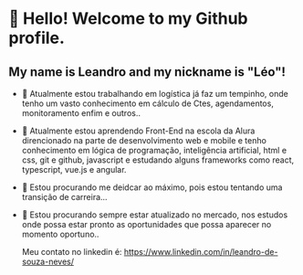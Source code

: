 # 👋 Hello! Welcome to my Github profile.

## My name is Leandro and my nickname is "Léo"!

- 🔭 Atualmente estou trabalhando em logística já faz um tempinho, onde tenho um vasto conhecimento em cálculo de Ctes, agendamentos, monitoramento enfim e outros..
- 🌱 Atualmente estou aprendendo Front-End na escola da Alura direncionado na parte de desenvolvimento web e mobile e tenho conhecimento em lógica de programação, inteligência artificial, html e css, git e github, javascript e estudando alguns frameworks como react, typescript, vue.js e angular.
- 👯 Estou procurando me deidcar ao máximo, pois estou tentando uma transição de carreira...
- 🤔 Estou procurando sempre estar atualizado no mercado, nos estudos onde possa estar pronto as oportunidades que possa aparecer no momento oportuno..

   Meu contato no linkedin é: https://www.linkedin.com/in/leandro-de-souza-neves/
